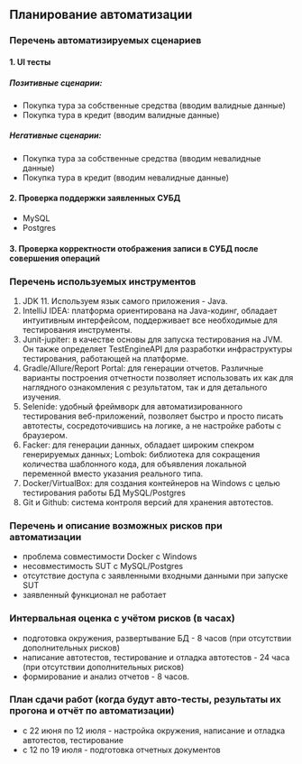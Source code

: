 ## Планирование автоматизации
### Перечень автоматизируемых сценариев
#### 1. UI тесты
##### Позитивные сценарии:
- Покупка тура за собственные средства (вводим валидные данные)
- Покупка тура в кредит (вводим валидные данные)

##### Негативные сценарии:

- Покупка тура за собственные средства (вводим невалидные данные)
- Покупка тура в кредит (вводим невалидные данные)

#### 2. Проверка поддержки заявленных СУБД
- MySQL
- Postgres

#### 3. Проверка корректности отображения записи в СУБД после совершения операций

### Перечень используемых инструментов
1. JDK 11. Используем язык самого приложения - Java.
2. IntelliJ IDEA: платформа ориентирована на Java-кодинг, обладает интуитивным интерфейсом, поддерживает все необходимые
для тестирования инструменты.
3. Junit-jupiter: в качестве основы для запуска тестирования на JVM. Он также определяет TestEngineAPI
для разработки инфраструктуры тестирования, работающей на платформе.
4. Gradle/Allure/Report Portal: для генерации отчетов. Различные варианты построения отчетности позволяет использовать их
как для наглядного ознакомления с результатом, так и для детального изучения.
5. Selenide: удобный фреймворк для автоматизированного тестирования веб-приложений, позволяет быстро и просто писать
автотесты, сосредоточившись на логике, а не настройке работы с браузером.
6. Facker: для генерации данных, обладает широким спекром генерируемых данных; Lombok:  библиотека для сокращения
количества шаблонного кода, для объявления локальной переменной вместо указания реального типа.
7. Docker/VirtualBox: для создания контейнеров на Windows с целью тестирования работы БД MySQL/Postgres
8. Git и Github: система контроля версий для хранения автотестов.

### Перечень и описание возможных рисков при автоматизации
- проблема совместимости Docker с Windows
- несовместимость SUT с MySQL/Postgres
- отсутствие доступа с заявленными входными данными при запуске SUT
- заявленный функционал не работает

### Интервальная оценка с учётом рисков (в часах)
- подготовка окружения, развертывание БД - 8 часов (при отсутствии дополнительных рисков)
- написание автотестов, тестирование и отладка автотестов - 24 часа (при отсутствии дополнительных рисков)
- формирование и анализ отчетов - 8 часов.

### План сдачи работ (когда будут авто-тесты, результаты их прогона и отчёт по автоматизации)
- с 22 июня по 12 июля - настройка окружения, написание и отладка автотестов, тестирование
- с 12 по 19 июля - подготовка отчетных документов

